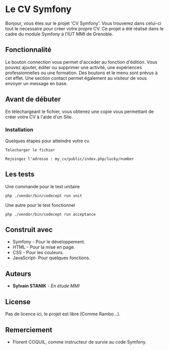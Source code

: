 # Le CV Symfony

Bonjour, vous êtes sur le projet 'CV Symfony'. Vous trouverez dans celui-ci tout le necessaire pour créer votre propre CV. Ce projet a été réalisé dans le cadre du module Symfony à l'IUT MMI de Grenoble.

## Fonctionnalité

Le bouton connection vous permet d'acceder au fonction d'édition. Vous pouvez ajouter, éditer ou supprimer une activité, une expériences professionnelles ou une formation. Des boutons et le menu sont prévus à cet effet. 
Une section contact permet également au visiteur de vous envoyer un message en base.


## Avant de débuter

En téléchargeant le fichier, vous obtenez une copie vous permettant de créer votre CV à l'aide d'un Site.


### Installation

Quelques étapes pour atteindre votre cv.


```
Telecharger le fichier
```


```
Rejoingez l'adresse : my_cv/public/index.php/lucky/number
```


## Les tests

Une commande pour le test unitaire

```
php ./vendor/bin/codecept run unit
```

Une autre pour le test fonctionnel

```
php ./vendor/bin/codecept run acceptance
```



## Construit avec

* Symfony - Pour le développement.
* HTML - Pour la mise en page.
* CSS - Pour les couleurs.
* JavaScript- Pour quelques fonctions.


## Auteurs

* **Sylvain STANIK** - *En étude MMI*


## License

Pas de licence ici, le projet est libre (Comme Rambo...).

## Remerciement

* Florent COQUIL, comme instructeur de survie au code Symfony.

